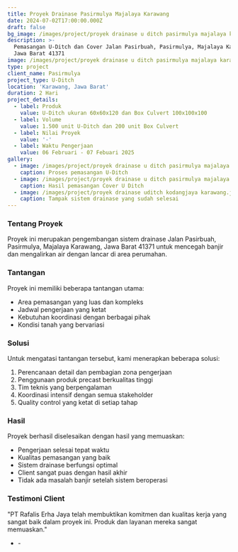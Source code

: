 ```yaml
---
title: Proyek Drainase Pasirmulya Majalaya Karawang
date: 2024-07-02T17:00:00.000Z
draft: false
bg_image: /images/project/proyek drainase u ditch pasirmulya majalaya karawang.jpeg
description: >-
  Pemasangan U-Ditch dan Cover Jalan Pasirbuah, Pasirmulya, Majalaya Karawang,
  Jawa Barat 41371
image: /images/project/proyek drainase u ditch pasirmulya majalaya karawang.jpeg
type: project
client_name: Pasirmulya
project_type: U-Ditch
location: 'Karawang, Jawa Barat'
duration: 2 Hari
project_details:
  - label: Produk
    value: U-Ditch ukuran 60x60x120 dan Box Culvert 100x100x100
  - label: Volume
    value: 1.500 unit U-Ditch dan 200 unit Box Culvert
  - label: Nilai Proyek
    value: '-'
  - label: Waktu Pengerjaan
    value: 06 Februari - 07 Febuari 2025
gallery:
  - image: /images/project/proyek drainase u ditch pasirmulya majalaya karawang.jpeg
    caption: Proses pemasangan U-Ditch
  - image: /images/project/proyek drainase u ditch pasirmulya majalaya karawang.jpeg
    caption: Hasil pemasangan Cover U Ditch
  - image: /images/project/proyek drainase uditch kodangjaya karawang.jpeg
    caption: Tampak sistem drainase yang sudah selesai
---
```


### Tentang Proyek

Proyek ini merupakan pengembangan sistem drainase Jalan Pasirbuah, Pasirmulya, Majalaya Karawang, Jawa Barat 41371 untuk mencegah banjir dan mengalirkan air dengan lancar di area perumahan.

### Tantangan

Proyek ini memiliki beberapa tantangan utama:

* Area pemasangan yang luas dan kompleks
* Jadwal pengerjaan yang ketat
* Kebutuhan koordinasi dengan berbagai pihak
* Kondisi tanah yang bervariasi

### Solusi

Untuk mengatasi tantangan tersebut, kami menerapkan beberapa solusi:

1. Perencanaan detail dan pembagian zona pengerjaan
2. Penggunaan produk precast berkualitas tinggi
3. Tim teknis yang berpengalaman
4. Koordinasi intensif dengan semua stakeholder
5. Quality control yang ketat di setiap tahap

### Hasil

Proyek berhasil diselesaikan dengan hasil yang memuaskan:

* Pengerjaan selesai tepat waktu
* Kualitas pemasangan yang baik
* Sistem drainase berfungsi optimal
* Client sangat puas dengan hasil akhir
* Tidak ada masalah banjir setelah sistem beroperasi

### Testimoni Client

"PT Rafalis Erha Jaya telah membuktikan komitmen dan kualitas kerja yang sangat baik dalam proyek ini. Produk dan layanan mereka sangat memuaskan."

* \-
